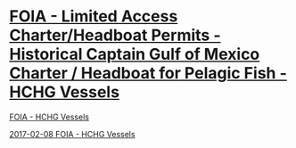 # [FOIA - Limited Access Charter/Headboat Permits - Historical Captain Gulf of Mexico Charter / Headboat for Pelagic Fish - HCHG Vessels](http://sero.nmfs.noaa.gov/operations_management_information_services/constituency_services_branch/freedom_of_information_act/common_foia/HCHG.htm)  

[FOIA - HCHG Vessels](http://sero.nmfs.noaa.gov/operations_management_information_services/constituency_services_branch/freedom_of_information_act/common_foia/HCHG.htm)  

[2017-02-08 FOIA - HCHG Vessels]()  

